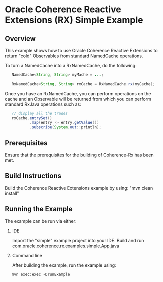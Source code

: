 Oracle Coherence Reactive Extensions (RX) Simple Example
========================================================

Overview
--------

This example shows how to use Oracle Coherence Reactive Extensions
to return "cold" Observables from standard NamedCache operations.

To turn a NamedCache into a RxNamedCache, do the following:
```java
   NamedCache<String, String> myMache = ...;
   
   RxNamedCache<String, String> rxCache = RxNamedCache.rx(myCache);
```
   
Once you have an RxNamedCache, you can perform operations on the cache and
an Observable will be returned from which you can perform standard RxJava
operations such as:
```java
   // display all the trades
   rxCache.entrySet()
           .map(entry -> entry.getValue())
           .subscribe(System.out::println);
```

Prerequisites
-------------

Ensure that the prerequisites for the building of Coherence-Rx has been met.
  
Build Instructions
------------------

Build the Coherence Reactive Extensions example by using:
   "mvn clean install"
     
Running the Example
-------------------
    
The example can be run via either:
    
1. IDE
    
   Import the "simple" example project into your IDE. Build and run com.oracle.coherence.rx.examples.simple.App.java
       
2. Command line   
    
   After building the example, run the example using:
```
   mvn exec:exec -DrunExample      
```
